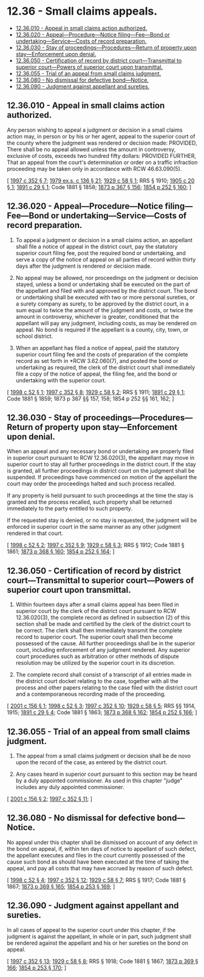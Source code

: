 # 12.36 - Small claims appeals.
* [12.36.010 - Appeal in small claims action authorized.](#1236010---appeal-in-small-claims-action-authorized)
* [12.36.020 - Appeal—Procedure—Notice filing—Fee—Bond or undertaking—Service—Costs of record preparation.](#1236020---appealprocedurenotice-filingfeebond-or-undertakingservicecosts-of-record-preparation)
* [12.36.030 - Stay of proceedings—Procedures—Return of property upon stay—Enforcement upon denial.](#1236030---stay-of-proceedingsproceduresreturn-of-property-upon-stayenforcement-upon-denial)
* [12.36.050 - Certification of record by district court—Transmittal to superior court—Powers of superior court upon transmittal.](#1236050---certification-of-record-by-district-courttransmittal-to-superior-courtpowers-of-superior-court-upon-transmittal)
* [12.36.055 - Trial of an appeal from small claims judgment.](#1236055---trial-of-an-appeal-from-small-claims-judgment)
* [12.36.080 - No dismissal for defective bond—Notice.](#1236080---no-dismissal-for-defective-bondnotice)
* [12.36.090 - Judgment against appellant and sureties.](#1236090---judgment-against-appellant-and-sureties)
## 12.36.010 - Appeal in small claims action authorized.
Any person wishing to appeal a judgment or decision in a small claims action may, in person or by his or her agent, appeal to the superior court of the county where the judgment was rendered or decision made: PROVIDED, There shall be no appeal allowed unless the amount in controversy, exclusive of costs, exceeds two hundred fifty dollars: PROVIDED FURTHER, That an appeal from the court's determination or order on a traffic infraction proceeding may be taken only in accordance with RCW 46.63.090(5).

\[ [1997 c 352 § 7](http://lawfilesext.leg.wa.gov/biennium/1997-98/Pdf/Bills/Session%20Laws/Senate/5295-S.SL.pdf?cite=1997%20c%20352%20§%207); [1979 ex.s. c 136 § 21](https://leg.wa.gov/CodeReviser/documents/sessionlaw/1979ex1c136.pdf?cite=1979%20ex.s.%20c%20136%20§%2021); [1929 c 58 § 1](https://leg.wa.gov/CodeReviser/documents/sessionlaw/1929c58.pdf?cite=1929%20c%2058%20§%201); RRS § 1910; [1905 c 20 § 1](https://leg.wa.gov/CodeReviser/documents/sessionlaw/1905c20.pdf?cite=1905%20c%2020%20§%201); [1891 c 29 § 1](https://leg.wa.gov/CodeReviser/documents/sessionlaw/1891c29.pdf?cite=1891%20c%2029%20§%201); Code 1881 § 1858; [1873 p 367 § 156](https://leg.wa.gov/CodeReviser/Pages/session_laws.aspx?cite=1873%20p%20367%20§%20156); [1854 p 252 § 160](https://leg.wa.gov/CodeReviser/Pages/session_laws.aspx?cite=1854%20p%20252%20§%20160); \]

## 12.36.020 - Appeal—Procedure—Notice filing—Fee—Bond or undertaking—Service—Costs of record preparation.
1. To appeal a judgment or decision in a small claims action, an appellant shall file a notice of appeal in the district court, pay the statutory superior court filing fee, post the required bond or undertaking, and serve a copy of the notice of appeal on all parties of record within thirty days after the judgment is rendered or decision made.

2. No appeal may be allowed, nor proceedings on the judgment or decision stayed, unless a bond or undertaking shall be executed on the part of the appellant and filed with and approved by the district court. The bond or undertaking shall be executed with two or more personal sureties, or a surety company as surety, to be approved by the district court, in a sum equal to twice the amount of the judgment and costs, or twice the amount in controversy, whichever is greater, conditioned that the appellant will pay any judgment, including costs, as may be rendered on appeal. No bond is required if the appellant is a county, city, town, or school district.

3. When an appellant has filed a notice of appeal, paid the statutory superior court filing fee and the costs of preparation of the complete record as set forth in *RCW 3.62.060(7), and posted the bond or undertaking as required, the clerk of the district court shall immediately file a copy of the notice of appeal, the filing fee, and the bond or undertaking with the superior court.

\[ [1998 c 52 § 1](http://lawfilesext.leg.wa.gov/biennium/1997-98/Pdf/Bills/Session%20Laws/House/2907.SL.pdf?cite=1998%20c%2052%20§%201); [1997 c 352 § 8](http://lawfilesext.leg.wa.gov/biennium/1997-98/Pdf/Bills/Session%20Laws/Senate/5295-S.SL.pdf?cite=1997%20c%20352%20§%208); [1929 c 58 § 2](https://leg.wa.gov/CodeReviser/documents/sessionlaw/1929c58.pdf?cite=1929%20c%2058%20§%202); RRS § 1911; [1891 c 29 § 1](https://leg.wa.gov/CodeReviser/documents/sessionlaw/1891c29.pdf?cite=1891%20c%2029%20§%201); Code 1881 § 1859; 1873 p 367 §§ 157, 158; 1854 p 252 §§ 161, 162; \]

## 12.36.030 - Stay of proceedings—Procedures—Return of property upon stay—Enforcement upon denial.
When an appeal and any necessary bond or undertaking are properly filed in superior court pursuant to RCW 12.36.020(3), the appellant may move in superior court to stay all further proceedings in the district court. If the stay is granted, all further proceedings in district court on the judgment shall be suspended. If proceedings have commenced on motion of the appellant the court may order the proceedings halted and such process recalled.

If any property is held pursuant to such proceedings at the time the stay is granted and the process recalled, such property shall be returned immediately to the party entitled to such property.

If the requested stay is denied, or no stay is requested, the judgment will be enforced in superior court in the same manner as any other judgment rendered in that court.

\[ [1998 c 52 § 2](http://lawfilesext.leg.wa.gov/biennium/1997-98/Pdf/Bills/Session%20Laws/House/2907.SL.pdf?cite=1998%20c%2052%20§%202); [1997 c 352 § 9](http://lawfilesext.leg.wa.gov/biennium/1997-98/Pdf/Bills/Session%20Laws/Senate/5295-S.SL.pdf?cite=1997%20c%20352%20§%209); [1929 c 58 § 3](https://leg.wa.gov/CodeReviser/documents/sessionlaw/1929c58.pdf?cite=1929%20c%2058%20§%203); RRS § 1912; Code 1881 § 1861; [1873 p 368 § 160](https://leg.wa.gov/CodeReviser/Pages/session_laws.aspx?cite=1873%20p%20368%20§%20160); [1854 p 252 § 164](https://leg.wa.gov/CodeReviser/Pages/session_laws.aspx?cite=1854%20p%20252%20§%20164); \]

## 12.36.050 - Certification of record by district court—Transmittal to superior court—Powers of superior court upon transmittal.
1. Within fourteen days after a small claims appeal has been filed in superior court by the clerk of the district court pursuant to RCW 12.36.020(3), the complete record as defined in subsection (2) of this section shall be made and certified by the clerk of the district court to be correct. The clerk shall then immediately transmit the complete record to superior court. The superior court shall then become possessed of the cause. All further proceedings shall be in the superior court, including enforcement of any judgment rendered. Any superior court procedures such as arbitration or other methods of dispute resolution may be utilized by the superior court in its discretion.

2. The complete record shall consist of a transcript of all entries made in the district court docket relating to the case, together with all the process and other papers relating to the case filed with the district court and a contemporaneous recording made of the proceeding.

\[ [2001 c 156 § 1](http://lawfilesext.leg.wa.gov/biennium/2001-02/Pdf/Bills/Session%20Laws/Senate/5491.SL.pdf?cite=2001%20c%20156%20§%201); [1998 c 52 § 3](http://lawfilesext.leg.wa.gov/biennium/1997-98/Pdf/Bills/Session%20Laws/House/2907.SL.pdf?cite=1998%20c%2052%20§%203); [1997 c 352 § 10](http://lawfilesext.leg.wa.gov/biennium/1997-98/Pdf/Bills/Session%20Laws/Senate/5295-S.SL.pdf?cite=1997%20c%20352%20§%2010); [1929 c 58 § 5](https://leg.wa.gov/CodeReviser/documents/sessionlaw/1929c58.pdf?cite=1929%20c%2058%20§%205); RRS §§ 1914, 1915; [1891 c 29 § 4](https://leg.wa.gov/CodeReviser/documents/sessionlaw/1891c29.pdf?cite=1891%20c%2029%20§%204); Code 1881 § 1863; [1873 p 368 § 162](https://leg.wa.gov/CodeReviser/Pages/session_laws.aspx?cite=1873%20p%20368%20§%20162); [1854 p 252 § 166](https://leg.wa.gov/CodeReviser/Pages/session_laws.aspx?cite=1854%20p%20252%20§%20166); \]

## 12.36.055 - Trial of an appeal from small claims judgment.
1. The appeal from a small claims judgment or decision shall be de novo upon the record of the case, as entered by the district court.

2. Any cases heard in superior court pursuant to this section may be heard by a duly appointed commissioner. As used in this chapter "judge" includes any duly appointed commissioner.

\[ [2001 c 156 § 2](http://lawfilesext.leg.wa.gov/biennium/2001-02/Pdf/Bills/Session%20Laws/Senate/5491.SL.pdf?cite=2001%20c%20156%20§%202); [1997 c 352 § 11](http://lawfilesext.leg.wa.gov/biennium/1997-98/Pdf/Bills/Session%20Laws/Senate/5295-S.SL.pdf?cite=1997%20c%20352%20§%2011); \]

## 12.36.080 - No dismissal for defective bond—Notice.
No appeal under this chapter shall be dismissed on account of any defect in the bond on appeal, if, within ten days of notice to appellant of such defect, the appellant executes and files in the court currently possessed of the cause such bond as should have been executed at the time of taking the appeal, and pay all costs that may have accrued by reason of such defect.

\[ [1998 c 52 § 4](http://lawfilesext.leg.wa.gov/biennium/1997-98/Pdf/Bills/Session%20Laws/House/2907.SL.pdf?cite=1998%20c%2052%20§%204); [1997 c 352 § 12](http://lawfilesext.leg.wa.gov/biennium/1997-98/Pdf/Bills/Session%20Laws/Senate/5295-S.SL.pdf?cite=1997%20c%20352%20§%2012); [1929 c 58 § 7](https://leg.wa.gov/CodeReviser/documents/sessionlaw/1929c58.pdf?cite=1929%20c%2058%20§%207); RRS § 1917; Code 1881 § 1867; [1873 p 369 § 165](https://leg.wa.gov/CodeReviser/Pages/session_laws.aspx?cite=1873%20p%20369%20§%20165); [1854 p 253 § 169](https://leg.wa.gov/CodeReviser/Pages/session_laws.aspx?cite=1854%20p%20253%20§%20169); \]

## 12.36.090 - Judgment against appellant and sureties.
In all cases of appeal to the superior court under this chapter, if the judgment is against the appellant, in whole or in part, such judgment shall be rendered against the appellant and his or her sureties on the bond on appeal.

\[ [1997 c 352 § 13](http://lawfilesext.leg.wa.gov/biennium/1997-98/Pdf/Bills/Session%20Laws/Senate/5295-S.SL.pdf?cite=1997%20c%20352%20§%2013); [1929 c 58 § 8](https://leg.wa.gov/CodeReviser/documents/sessionlaw/1929c58.pdf?cite=1929%20c%2058%20§%208); RRS § 1918; Code 1881 § 1867; [1873 p 369 § 166](https://leg.wa.gov/CodeReviser/Pages/session_laws.aspx?cite=1873%20p%20369%20§%20166); [1854 p 253 § 170](https://leg.wa.gov/CodeReviser/Pages/session_laws.aspx?cite=1854%20p%20253%20§%20170); \]

